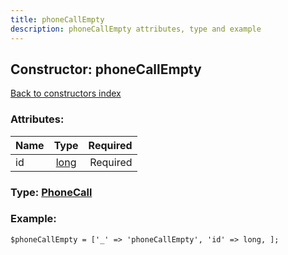 ```yaml
---
title: phoneCallEmpty
description: phoneCallEmpty attributes, type and example
---
```

## Constructor: phoneCallEmpty  
[Back to constructors index](index.md)



### Attributes:

| Name     |    Type       | Required |
|----------|:-------------:|---------:|
|id|[long](../types/long.md) | Required|



### Type: [PhoneCall](../types/PhoneCall.md)


### Example:

```
$phoneCallEmpty = ['_' => 'phoneCallEmpty', 'id' => long, ];
```  

